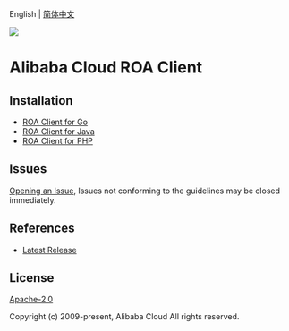 English | [简体中文](README-CN.md)

![](https://aliyunsdk-pages.alicdn.com/icons/AlibabaCloud.svg)

# Alibaba Cloud ROA Client

## Installation

- [ROA Client for Go](./golang/README.md)
- [ROA Client for Java](./java/README.md)
- [ROA Client for PHP](./php/README.md)

## Issues

[Opening an Issue](https://github.com/aliyun/tea-roa/issues/new), Issues not conforming to the guidelines may be closed immediately.

## References

- [Latest Release](https://github.com/aliyun/tea-roa)

## License

[Apache-2.0](http://www.apache.org/licenses/LICENSE-2.0)

Copyright (c) 2009-present, Alibaba Cloud All rights reserved.
